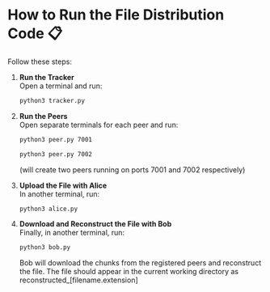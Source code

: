 
# How to Run the File Distribution Code 📋

Follow these steps:

1. **Run the Tracker**  
   Open a terminal and run:
   ```bash
   python3 tracker.py
   ```

2. **Run the Peers**  
   Open separate terminals for each peer and run:
   ```bash
   python3 peer.py 7001
   ```
   ```bash
   python3 peer.py 7002
   ```
   (will create two peers running on ports 7001 and 7002 respectively)

3. **Upload the File with Alice**  
   In another terminal, run:
   ```bash
   python3 alice.py
   ```

4. **Download and Reconstruct the File with Bob**  
   Finally, in another terminal, run:
   ```bash
   python3 bob.py
   ```
   Bob will download the chunks from the registered peers and reconstruct the file.
   The file should appear in the current working directory as reconstructed_[filename.extension]
